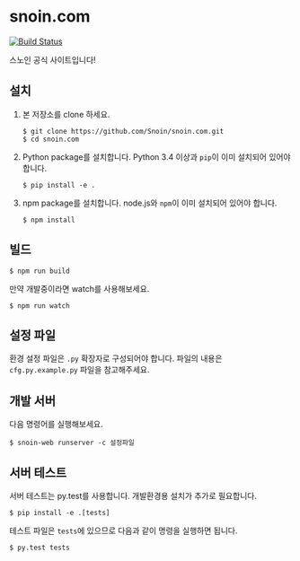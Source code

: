snoin.com
=========

[![Build Status](https://travis-ci.org/Snoin/snoin.com.svg?branch=master)](https://travis-ci.org/Snoin/snoin.com)

스노인 공식 사이트입니다!

설치
---

1. 본 저장소를 clone 하세요.

    ```
    $ git clone https://github.com/Snoin/snoin.com.git
    $ cd snoin.com
    ```

2. Python package를 설치합니다. Python 3.4 이상과 `pip`이 이미 설치되어 있어야 합니다.

    ```
    $ pip install -e .
    ```

3. npm package를 설치합니다. node.js와 `npm`이 이미 설치되어 있어야 합니다.

    ```
    $ npm install
    ```

빌드
---

```
$ npm run build
```

만약 개발중이라면 watch를 사용해보세요.

```
$ npm run watch
```

설정 파일
-------

환경 설정 파일은 `.py` 확장자로 구성되어야 합니다.
파일의 내용은 `cfg.py.example.py` 파일을 참고해주세요.

개발 서버
-------

다음 명령어를 실행해보세요.

```
$ snoin-web runserver -c 설정파일
```

서버 테스트
---------

서버 테스트는 py.test를 사용합니다.
개발환경용 설치가 추가로 필요합니다.

```
$ pip install -e .[tests]
```

테스트 파일은 `tests`에 있으므로 다음과 같이 명령을 실행하면 됩니다.

```
$ py.test tests
```
